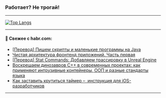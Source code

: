 ### Работает? Не трогай!

---
<!--
#### 🛠️ Technical stack:

![Java](https://img.shields.io/badge/Java-informational?logo=Oracle&style=flat&logoColor=white&color=FF4500)
![Kotlin](https://img.shields.io/badge/Kotlin-informational?logo=Kotlin&style=flat&logoColor=white&color=774D97)
![TS](https://img.shields.io/badge/TypeScript-informational?logo=typeScript&style=flat&logoColor=black&color=017acc)
![Python](https://img.shields.io/badge/Python-informational?logo=Python&style=flat&logoColor=black&color=ffdd54) <br>
![Spring](https://img.shields.io/badge/Spring-informational?logo=Spring&style=flat&logoColor=white&color=6DB33F) 
![SpringBoot](https://img.shields.io/badge/SpringBoot-informational?logo=SpringBoot&style=flat&logoColor=white&color=6DB33F)
![Nest](https://img.shields.io/badge/NestJS-informational?logo=NestJS&style=flat&logoColor=white&color=E0234E) 
![NodeJS](https://img.shields.io/badge/NodeJS-informational?logo=node.js&style=flat&logoColor=white&color=70A760)<br>
![PostgreSQL](https://img.shields.io/badge/PostgreSQL-informational?logo=PostgreSQL&style=flat&logoColor=white&color=DAA520)
![MongoDB](https://img.shields.io/badge/MongoDB-informational?logo=MongoDB&style=flat&logoColor=white&color=870000)
![Apache](https://img.shields.io/badge/Apache-informational?logo=apache&style=flat&logoColor=white&color=f74e28)

___ 
-->

<!--- #### 🛠️ : --->

[![Top Langs](https://github-readme-stats-82jvfl3w3-advtsettinggmailcoms-projects.vercel.app/api/top-langs/?username=zloylis&langs_count=10&hide_title=true&title_color=e6edf3&size_weight=0.5&count_weight=0.5&layout=compact&hide_progress=true&hide_border=true&theme=dracula)](https://github.com/zloylis)

<!---


####  :octocat:&nbsp;&nbsp; Статистика:

![GitHub stats](https://github-readme-stats-u2qms2cxw-advtsettinggmailcoms-projects.vercel.app/api?username=zloylis&show_icons=true&hide_border=true&theme=dracula&title_color=e6edf3&include_all_commits=true&count_private=true&hide_rank=false&hide_title=true&rank_icon=github)
-->
---

#### 💬 Свежее с habr.com:

<!-- BLOG-POST-LIST:START -->
- [[Перевод] Пишем скрипты и маленькие программы на Java](https://habr.com/ru/articles/867970/?utm_source=habrahabr&utm_medium=rss&utm_campaign=867970)
- [Чистая архитектура фронтенд приложений. Часть первая](https://habr.com/ru/articles/868058/?utm_source=habrahabr&utm_medium=rss&utm_campaign=868058)
- [[Перевод] Stat Commands: Добавляем трассировку в Unreal Engine](https://habr.com/ru/companies/otus/articles/867940/?utm_source=habrahabr&utm_medium=rss&utm_campaign=867940)
- [Воскрешаем динозавров С++ в современных проектах: как применяют интрузивные контейнеры, ООП и разные стандарты языка](https://habr.com/ru/companies/yadro/articles/868000/?utm_source=habrahabr&utm_medium=rss&utm_campaign=868000)
- [Как заставить крутиться таймер –  инструкция для iOS-разработчиков](https://habr.com/ru/companies/ecom_tech/articles/867660/?utm_source=habrahabr&utm_medium=rss&utm_campaign=867660)
<!-- BLOG-POST-LIST:END -->

---
